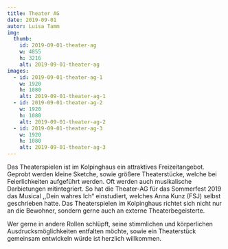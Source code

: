 ```yaml
---
title: Theater AG
date: 2019-09-01
autor: Luisa Tamm
img:
  thumb:
    id: 2019-09-01-theater-ag
    w: 4855
    h: 3216
    alt: 2019-09-01-theater-ag
images:
  - id: 2019-09-01-theater-ag-1
    w: 1920
    h: 1080
    alt: 2019-09-01-theater-ag-1
  - id: 2019-09-01-theater-ag-2
    w: 1920
    h: 1080
    alt: 2019-09-01-theater-ag-2
  - id: 2019-09-01-theater-ag-3
    w: 1920
    h: 1080
    alt: 2019-09-01-theater-ag-3
---
```

<!--mehr-->
Das Theaterspielen ist im Kolpinghaus ein attraktives Freizeitangebot. Geprobt werden kleine Sketche, sowie größere Theaterstücke, welche bei Feierlichkeiten aufgeführt werden. Oft werden auch musikalische Darbietungen mitintegriert. So hat die Theater-AG für das Sommerfest 2019 das Musical ,,Dein wahres Ich“ einstudiert, welches Anna Kunz (FSJ) selbst geschrieben hatte. Das Theaterspielen im Kolpinghaus richtet sich nicht nur an die Bewohner, sondern gerne auch an externe Theaterbegeisterte.

Wer gerne in andere Rollen schlüpft, seine stimmlichen und körperlichen Ausdrucksmöglichkeiten entfalten möchte, sowie ein Theaterstück gemeinsam entwickeln würde ist herzlich willkommen.
